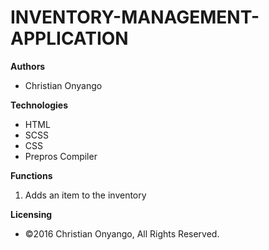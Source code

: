 # INVENTORY-MANAGEMENT-APPLICATION

**Authors**
- Christian Onyango

**Technologies**
- HTML
- SCSS
- CSS
- Prepros Compiler

**Functions**

1. Adds an item to the inventory

**Licensing**
- ©2016 Christian Onyango, All Rights Reserved.